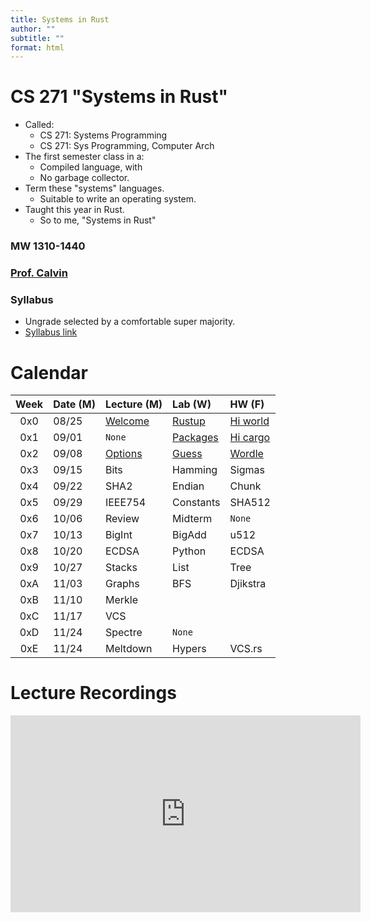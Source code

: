 ```yaml
---
title: Systems in Rust
author: ""
subtitle: ""
format: html
---
```


# CS 271 "Systems in Rust"

- Called:
    - CS 271: Systems Programming
    - CS 271: Sys Programming, Computer Arch
- The first semester class in a:
    - Compiled language, with
    - No garbage collector.
- Term these "systems" languages.
    - Suitable to write an operating system.
- Taught this year in Rust.
    - So to me, "Systems in Rust"

### MW 1310-1440

### [Prof. Calvin](mailto:ckdeutschbein@willamette.edu)

### Syllabus

- Ungrade selected by a comfortable super majority.
- [Syllabus link](syllabus/syllabus.pdf)

# Calendar

|Week|Date (M)|Lecture (M)|Lab (W)|HW (F)|
|:--:|:---|:----|:-------|:-------|
|0x0|08/25|[Welcome](00_welcome.qmd)|[Rustup](01_rustup.md)|[Hi world](02_hiworld.md)|
|0x1|09/01|`None`|[Packages](11_packages.qmd)|[Hi cargo](12_hicargo.md)|
|0x2|09/08|[Options](20_options.md)|[Guess](21_guess.md)|[Wordle](22_wordle.md)|
|0x3|09/15|Bits|Hamming|Sigmas|
|0x4|09/22|SHA2|Endian|Chunk|
|0x5|09/29|IEEE754|Constants|SHA512|
|0x6|10/06|Review|Midterm|`None`|
|0x7|10/13|BigInt|BigAdd|u512|
|0x8|10/20|ECDSA|Python|ECDSA|
|0x9|10/27|Stacks|List|Tree|
|0xA|11/03|Graphs|BFS|Djikstra|
|0xB|11/10|Merkle|||
|0xC|11/17|VCS||
|0xD|11/24|Spectre|`None`|
|0xE|11/24|Meltdown|Hypers|VCS.rs|

<!--
Think I need string edit distance or patches somewhere. 

Hamming teases it at least.
-->

# Lecture Recordings

<iframe width="560" height="315" src="https://www.youtube.com/embed/videoseries?si=1a4ELI_Ic8Bn1r0D&amp;list=PLu3KAnn4RkAQK97lZJCE_SD_BSihq3mYL" title="YouTube video player" frameborder="0" allow="accelerometer; autoplay; clipboard-write; encrypted-media; gyroscope; picture-in-picture; web-share" referrerpolicy="strict-origin-when-cross-origin" allowfullscreen></iframe>